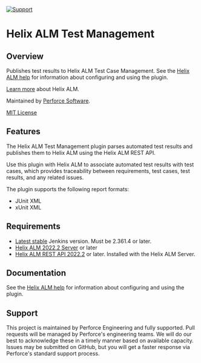 [![Support](https://img.shields.io/badge/Support-Official-green.svg)](mailto:support@perforce.com)

# Helix ALM Test Management

## Overview
Publishes test results to Helix ALM Test Case Management. See the [Helix ALM help](https://help.perforce.com/alm/help.php?product=helixalm&type=web&topic=JenkinsPlugin) for information about configuring and using the plugin.

[Learn more](https://www.perforce.com/products/helix-alm) about Helix ALM.

Maintained by [Perforce Software](https://www.perforce.com/).

[MIT License](LICENSE.md)

## Features
The Helix ALM Test Management plugin parses automated test results and publishes them to Helix ALM using the Helix ALM REST API.

Use this plugin with Helix ALM to associate automated test results with test cases, which provides traceability between requirements, test cases, test results, and any related issues.

The plugin supports the following report formats:
* JUnit XML
* xUnit XML

## Requirements
* [Latest stable](https://www.jenkins.io/download/) Jenkins version. Must be 2.361.4 or later.
* [Helix ALM 2022.2 Server](https://www.perforce.com/downloads/helix-alm) or later
* [Helix ALM REST API 2022.2](https://www.perforce.com/downloads/helix-alm) or later. Installed with the Helix ALM Server.

## Documentation

See the [Helix ALM help](https://help.perforce.com/alm/help.php?product=helixalm&type=web&topic=JenkinsPlugin) for information about configuring and using the plugin.

## Support
This project is maintained by Perforce Engineering and fully supported. Pull requests will be managed by Perforce's 
engineering teams. We will do our best to acknowledge these in a timely manner based on available capacity. Issues may
be submitted on GitHub, but you will get a faster response via Perforce's standard support process.
